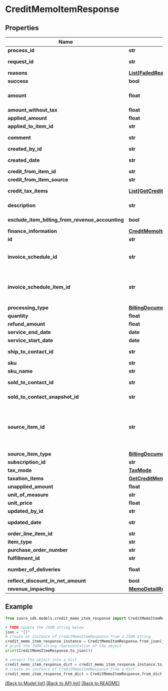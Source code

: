 # CreditMemoItemResponse


## Properties

Name | Type | Description | Notes
------------ | ------------- | ------------- | -------------
**process_id** | **str** | The Id of the process that handle the operation.  | [optional] 
**request_id** | **str** | Unique request identifier. If you need to contact us about a specific request, providing the request identifier will ensure the fastest possible resolution.  | [optional] 
**reasons** | [**List[FailedReason]**](FailedReason.md) |  | [optional] 
**success** | **bool** | Indicates whether the call succeeded.  | [optional] 
**amount** | **float** | The amount of the credit memo item. For tax-inclusive credit memo items, the amount indicates the credit memo item amount including tax. For tax-exclusive credit memo items, the amount indicates the credit memo item amount excluding tax. | [optional] 
**amount_without_tax** | **float** | The credit memo item amount excluding tax. | [optional] 
**applied_amount** | **float** | The applied amount of the credit memo item. | [optional] 
**applied_to_item_id** | **str** | The unique ID of the credit memo item that the discount charge is applied to. | [optional] 
**comment** | **str** | Comments about the credit memo item. **Note**: This field is not available if you set the &#x60;zuora-version&#x60; request header to &#x60;257.0&#x60; or later. | [optional] 
**created_by_id** | **str** | The ID of the Zuora user who created the credit memo item. | [optional] 
**created_date** | **str** | The date and time when the credit memo item was created, in &#x60;yyyy-mm-dd hh:mm:ss&#x60; format. For example, 2017-03-01 15:31:10. | [optional] 
**credit_from_item_id** | **str** | The ID of the credit from item. | [optional] 
**credit_from_item_source** | **str** | The type of the credit from item. | [optional] 
**credit_tax_items** | [**List[GetCreditMemoTaxItemResponse]**](GetCreditMemoTaxItemResponse.md) | Container for the taxation items of the credit memo item.   **Note**: This field is not available if you set the &#x60;zuora-version&#x60; request header to &#x60;239.0&#x60; or later.  | [optional] 
**description** | **str** | The description of the credit memo item. **Note**: This field is only available if you set the &#x60;zuora-version&#x60; request header to &#x60;257.0&#x60; or later. | [optional] 
**exclude_item_billing_from_revenue_accounting** | **bool** | The flag to exclude the credit memo item from revenue accounting.  **Note**: This field is only available if you have the Billing - Revenue Integration feature enabled.   | [optional] 
**finance_information** | [**CreditMemoItemFinanceInformation**](CreditMemoItemFinanceInformation.md) |  | [optional] 
**id** | **str** | The ID of the credit memo item. | [optional] 
**invoice_schedule_id** | **str** | The ID of the invoice schedule associated with the credit memo item.   **Note**: This field is available only if you have the &lt;a href&#x3D;\&quot;https://knowledgecenter.zuora.com/Billing/Billing_and_Payments/Billing_Schedule\&quot; target&#x3D;\&quot;_blank\&quot;&gt;Billing Schedule&lt;/a&gt; feature enabled.  | [optional] 
**invoice_schedule_item_id** | **str** | The ID of the invoice schedule item associated with the credit memo item. The credit memo item is generated during the processing of the invoice schedule item. **Note**: This field is available only if you have the &lt;a href&#x3D;\&quot;https://knowledgecenter.zuora.com/Billing/Billing_and_Payments/Billing_Schedule\&quot; target&#x3D;\&quot;_blank\&quot;&gt;Billing Schedule&lt;/a&gt; feature enabled. | [optional] 
**processing_type** | [**BillingDocumentItemProcessingType**](BillingDocumentItemProcessingType.md) |  | [optional] 
**quantity** | **float** | The number of units for the credit memo item. | [optional] 
**refund_amount** | **float** | The amount of the refund on the credit memo item. | [optional] 
**service_end_date** | **date** | The service end date of the credit memo item.   | [optional] 
**service_start_date** | **date** | The service start date of the credit memo item. | [optional] 
**ship_to_contact_id** | **str** | The ID of the ship-to contact associated with the credit memo item. **Note**: If you have the Flexible Billing Attributes feature disabled, the value of this field is &#x60;null&#x60;. | [optional] 
**sku** | **str** | The SKU for the product associated with the credit memo item. | [optional] 
**sku_name** | **str** | The name of the SKU. | [optional] 
**sold_to_contact_id** | **str** | The ID of the sold-to contact associated with the credit memo item. **Note**: If you have the Flexible Billing Attributes feature disabled, the value of this field is &#x60;null&#x60;. | [optional] 
**sold_to_contact_snapshot_id** | **str** | The ID of the sold-to contact snapshot associated with the credit memo item. **Note**: If you have the Flexible Billing Attributes feature disabled, the value of this field is &#x60;null&#x60;. | [optional] 
**source_item_id** | **str** | The ID of the source item. - If the value of the &#x60;sourceItemType&#x60; field is &#x60;SubscriptionComponent&#x60; , the value of this field is the ID of the corresponding rate plan charge. - If the value of the &#x60;sourceItemType&#x60; field is &#x60;InvoiceDetail&#x60;, the value of this field is the ID of the corresponding invoice item. - If the value of the &#x60;sourceItemType&#x60; field is &#x60;ProductRatePlanCharge&#x60; , the value of this field is the ID of the corresponding product rate plan charge. - If the value of the &#x60;sourceItemType&#x60; field is &#x60;OrderLineItem&#x60; , the value of this field is the ID of the corresponding return order line item.  | [optional] 
**source_item_type** | [**BillingDocumentItemSourceType**](BillingDocumentItemSourceType.md) |  | [optional] 
**subscription_id** | **str** | The ID of the subscription associated with the credit memo item. | [optional] 
**tax_mode** | [**TaxMode**](TaxMode.md) |  | [optional] 
**taxation_items** | [**GetCreditMemoItemTaxationItems**](GetCreditMemoItemTaxationItems.md) |  | [optional] 
**unapplied_amount** | **float** | The unapplied amount of the credit memo item. | [optional] 
**unit_of_measure** | **str** | The units to measure usage. | [optional] 
**unit_price** | **float** | The per-unit price of the credit memo item. | [optional] 
**updated_by_id** | **str** | The ID of the Zuora user who last updated the credit memo item. | [optional] 
**updated_date** | **str** | The date and time when the credit memo item was last updated, in &#x60;yyyy-mm-dd hh:mm:ss&#x60; format. For example, 2017-03-02 15:36:10. | [optional] 
**order_line_item_id** | **str** | orderLineItemId  | [optional] 
**item_type** | **str** | itemType  | [optional] 
**purchase_order_number** | **str** | purchaseOrderNumber  | [optional] 
**fulfillment_id** | **str** | fulfillmentId  | [optional] 
**number_of_deliveries** | **float** | The number of delivery for charge.  **Note**: This field is available only if you have the Delivery Pricing feature enabled.  | [optional] 
**reflect_discount_in_net_amount** | **bool** | The flag to reflect Discount in Apply To Charge Net Amount.  | [optional] 
**revenue_impacting** | [**MemoDetailRevenueImpacting**](MemoDetailRevenueImpacting.md) |  | [optional] 

## Example

```python
from zuora_sdk.models.credit_memo_item_response import CreditMemoItemResponse

# TODO update the JSON string below
json = "{}"
# create an instance of CreditMemoItemResponse from a JSON string
credit_memo_item_response_instance = CreditMemoItemResponse.from_json(json)
# print the JSON string representation of the object
print(CreditMemoItemResponse.to_json())

# convert the object into a dict
credit_memo_item_response_dict = credit_memo_item_response_instance.to_dict()
# create an instance of CreditMemoItemResponse from a dict
credit_memo_item_response_from_dict = CreditMemoItemResponse.from_dict(credit_memo_item_response_dict)
```
[[Back to Model list]](../README.md#documentation-for-models) [[Back to API list]](../README.md#documentation-for-api-endpoints) [[Back to README]](../README.md)


